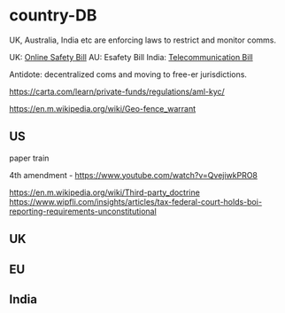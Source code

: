 # country-DB
UK, Australia, India etc are enforcing laws to restrict and monitor comms.

UK: [Online Safety Bill](https://x.com/WireMin/status/1699324051745816876?s=20)
AU: Esafety Bill
India: [Telecommunication Bill](https://www.indiatoday.in/law/story/telecommunications-bill-receives-president-droupadi-murmu-assent-becomes-law-2480283-2023-12-25)

Antidote: decentralized coms and moving to free-er jurisdictions.

https://carta.com/learn/private-funds/regulations/aml-kyc/

https://en.m.wikipedia.org/wiki/Geo-fence_warrant

## US 

paper train

4th amendment - https://www.youtube.com/watch?v=QvejiwkPRO8

https://en.m.wikipedia.org/wiki/Third-party_doctrine
https://www.wipfli.com/insights/articles/tax-federal-court-holds-boi-reporting-requirements-unconstitutional

## UK

## EU

## India

